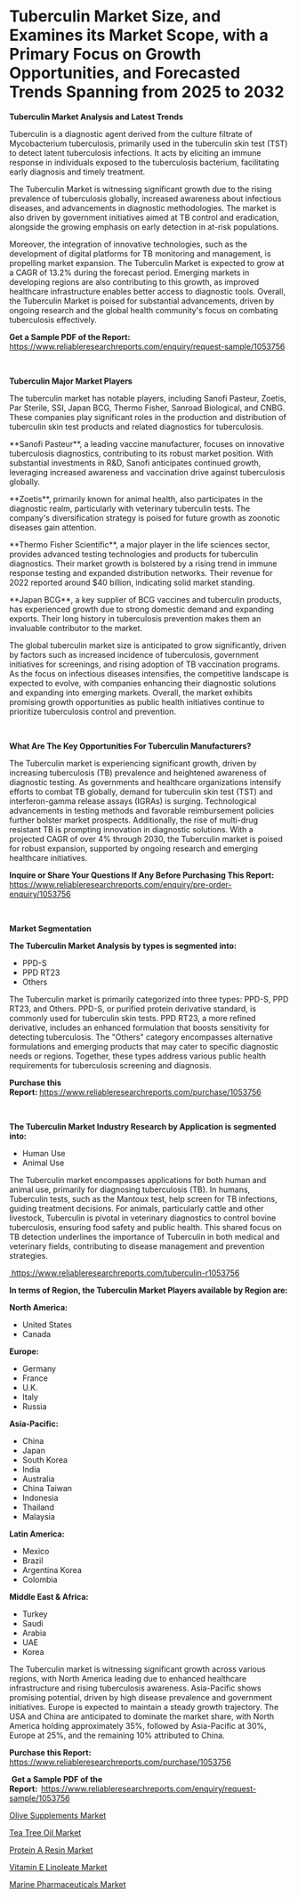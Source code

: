 <p><h1>Tuberculin Market Size, and Examines its Market Scope, with a Primary Focus on Growth Opportunities, and Forecasted Trends Spanning from 2025 to 2032</h1></p><p><strong>Tuberculin Market Analysis and Latest Trends</strong></p>
<p><p>Tuberculin is a diagnostic agent derived from the culture filtrate of Mycobacterium tuberculosis, primarily used in the tuberculin skin test (TST) to detect latent tuberculosis infections. It acts by eliciting an immune response in individuals exposed to the tuberculosis bacterium, facilitating early diagnosis and timely treatment.</p><p>The Tuberculin Market is witnessing significant growth due to the rising prevalence of tuberculosis globally, increased awareness about infectious diseases, and advancements in diagnostic methodologies. The market is also driven by government initiatives aimed at TB control and eradication, alongside the growing emphasis on early detection in at-risk populations.</p><p>Moreover, the integration of innovative technologies, such as the development of digital platforms for TB monitoring and management, is propelling market expansion. The Tuberculin Market is expected to grow at a CAGR of 13.2% during the forecast period. Emerging markets in developing regions are also contributing to this growth, as improved healthcare infrastructure enables better access to diagnostic tools. Overall, the Tuberculin Market is poised for substantial advancements, driven by ongoing research and the global health community's focus on combating tuberculosis effectively.</p></p>
<p><strong>Get a Sample PDF of the Report:&nbsp;</strong> <a href="https://www.reliableresearchreports.com/enquiry/request-sample/1053756?utm_campaign=37&utm_medium=2&utm_source=Github&utm_content=ia&utm_term=08032025&utm_id=tuberculin">https://www.reliableresearchreports.com/enquiry/request-sample/1053756</a></p>
<p>&nbsp;</p>
<p><strong>Tuberculin Major Market Players</strong></p>
<p><p>The tuberculin market has notable players, including Sanofi Pasteur, Zoetis, Par Sterile, SSI, Japan BCG, Thermo Fisher, Sanroad Biological, and CNBG. These companies play significant roles in the production and distribution of tuberculin skin test products and related diagnostics for tuberculosis.</p><p>**Sanofi Pasteur**, a leading vaccine manufacturer, focuses on innovative tuberculosis diagnostics, contributing to its robust market position. With substantial investments in R&D, Sanofi anticipates continued growth, leveraging increased awareness and vaccination drive against tuberculosis globally.</p><p>**Zoetis**, primarily known for animal health, also participates in the diagnostic realm, particularly with veterinary tuberculin tests. The company's diversification strategy is poised for future growth as zoonotic diseases gain attention.</p><p>**Thermo Fisher Scientific**, a major player in the life sciences sector, provides advanced testing technologies and products for tuberculin diagnostics. Their market growth is bolstered by a rising trend in immune response testing and expanded distribution networks. Their revenue for 2022 reported around $40 billion, indicating solid market standing.</p><p>**Japan BCG**, a key supplier of BCG vaccines and tuberculin products, has experienced growth due to strong domestic demand and expanding exports. Their long history in tuberculosis prevention makes them an invaluable contributor to the market.</p><p>The global tuberculin market size is anticipated to grow significantly, driven by factors such as increased incidence of tuberculosis, government initiatives for screenings, and rising adoption of TB vaccination programs. As the focus on infectious diseases intensifies, the competitive landscape is expected to evolve, with companies enhancing their diagnostic solutions and expanding into emerging markets. Overall, the market exhibits promising growth opportunities as public health initiatives continue to prioritize tuberculosis control and prevention.</p></p>
<p>&nbsp;</p>
<p><strong>What Are The Key Opportunities For Tuberculin Manufacturers?</strong></p>
<p><p>The Tuberculin market is experiencing significant growth, driven by increasing tuberculosis (TB) prevalence and heightened awareness of diagnostic testing. As governments and healthcare organizations intensify efforts to combat TB globally, demand for tuberculin skin test (TST) and interferon-gamma release assays (IGRAs) is surging. Technological advancements in testing methods and favorable reimbursement policies further bolster market prospects. Additionally, the rise of multi-drug resistant TB is prompting innovation in diagnostic solutions. With a projected CAGR of over 4% through 2030, the Tuberculin market is poised for robust expansion, supported by ongoing research and emerging healthcare initiatives.</p></p>
<p><strong>Inquire or Share Your Questions If Any Before Purchasing This Report:</strong> <a href="https://www.reliableresearchreports.com/enquiry/pre-order-enquiry/1053756?utm_campaign=37&utm_medium=2&utm_source=Github&utm_content=ia&utm_term=08032025&utm_id=tuberculin">https://www.reliableresearchreports.com/enquiry/pre-order-enquiry/1053756</a></p>
<p>&nbsp;</p>
<p><strong>Market Segmentation</strong></p>
<p><strong>The Tuberculin Market Analysis by types is segmented into:</strong></p>
<p><ul><li>PPD-S</li><li>PPD RT23</li><li>Others</li></ul></p>
<p><p>The Tuberculin market is primarily categorized into three types: PPD-S, PPD RT23, and Others. PPD-S, or purified protein derivative standard, is commonly used for tuberculin skin tests. PPD RT23, a more refined derivative, includes an enhanced formulation that boosts sensitivity for detecting tuberculosis. The "Others" category encompasses alternative formulations and emerging products that may cater to specific diagnostic needs or regions. Together, these types address various public health requirements for tuberculosis screening and diagnosis.</p></p>
<p><strong>Purchase this Report:&nbsp;</strong><a href="https://www.reliableresearchreports.com/purchase/1053756?utm_campaign=37&utm_medium=2&utm_source=Github&utm_content=ia&utm_term=08032025&utm_id=tuberculin">https://www.reliableresearchreports.com/purchase/1053756</a></p>
<p>&nbsp;</p>
<p><strong>The Tuberculin Market Industry Research by Application is segmented into:</strong></p>
<p><ul><li>Human Use</li><li>Animal Use</li></ul></p>
<p><p>The Tuberculin market encompasses applications for both human and animal use, primarily for diagnosing tuberculosis (TB). In humans, Tuberculin tests, such as the Mantoux test, help screen for TB infections, guiding treatment decisions. For animals, particularly cattle and other livestock, Tuberculin is pivotal in veterinary diagnostics to control bovine tuberculosis, ensuring food safety and public health. This shared focus on TB detection underlines the importance of Tuberculin in both medical and veterinary fields, contributing to disease management and prevention strategies.</p></p>
<p><a href="https://www.reliableresearchreports.com/tuberculin-r1053756?utm_campaign=37&utm_medium=2&utm_source=Github&utm_content=ia&utm_term=08032025&utm_id=tuberculin">&nbsp;https://www.reliableresearchreports.com/tuberculin-r1053756</a></p>
<p><strong>In terms of Region, the Tuberculin Market Players available by Region are:</strong></p>
<p>
    <p> <strong> North America: </strong>
        <ul>
            <li>United States</li>
            <li>Canada</li>
        </ul>
        </p> 
    <p> <strong> Europe: </strong>
        <ul>
            <li>Germany</li>
            <li>France</li>
            <li>U.K.</li>
            <li>Italy</li>
            <li>Russia</li>
        </ul>
        </p> 
    <p> <strong> Asia-Pacific: </strong>
        <ul>
            <li>China</li>
            <li>Japan</li>
            <li>South Korea</li>
            <li>India</li>
            <li>Australia</li>
            <li>China Taiwan</li>
            <li>Indonesia</li>
            <li>Thailand</li>
            <li>Malaysia</li>
        </ul>
        </p> 
    <p> <strong> Latin America: </strong>
        <ul>
            <li>Mexico</li>
            <li>Brazil</li>
            <li>Argentina Korea</li>
            <li>Colombia</li>
        </ul>
        </p> 
    <p> <strong> Middle East & Africa: </strong>
        <ul>
            <li>Turkey</li>
            <li>Saudi</li>
            <li>Arabia</li>
            <li>UAE</li>
            <li>Korea</li>
        </ul>
    </p>
    </p>
<p><p>The Tuberculin market is witnessing significant growth across various regions, with North America leading due to enhanced healthcare infrastructure and rising tuberculosis awareness. Asia-Pacific shows promising potential, driven by high disease prevalence and government initiatives. Europe is expected to maintain a steady growth trajectory. The USA and China are anticipated to dominate the market share, with North America holding approximately 35%, followed by Asia-Pacific at 30%, Europe at 25%, and the remaining 10% attributed to China.</p></p>
<p><strong>Purchase this Report: </strong><a href="https://www.reliableresearchreports.com/purchase/1053756?utm_campaign=37&utm_medium=2&utm_source=Github&utm_content=ia&utm_term=08032025&utm_id=tuberculin">https://www.reliableresearchreports.com/purchase/1053756</a></p>
<p>&nbsp;<strong>Get a Sample PDF of the Report:&nbsp;&nbsp;</strong><a href="https://www.reliableresearchreports.com/enquiry/request-sample/1053756?utm_campaign=37&utm_medium=2&utm_source=Github&utm_content=ia&utm_term=08032025&utm_id=tuberculin">https://www.reliableresearchreports.com/enquiry/request-sample/1053756</a></p>
<p><strong></strong></p>
<p><p><a href="https://github.com/rembaentin6f/Market-Research-Report-List-1/blob/main/olive-supplements-market.md?utm_campaign=37&utm_medium=2&utm_source=Github&utm_content=ia&utm_term=08032025&utm_id=tuberculin">Olive Supplements Market</a></p><p><a href="https://github.com/timayuethem/Market-Research-Report-List-1/blob/main/tea-tree-oil-market.md?utm_campaign=37&utm_medium=2&utm_source=Github&utm_content=ia&utm_term=08032025&utm_id=tuberculin">Tea Tree Oil Market</a></p><p><a href="https://github.com/sekohlorik/Market-Research-Report-List-1/blob/main/protein-a-resin-market.md?utm_campaign=37&utm_medium=2&utm_source=Github&utm_content=ia&utm_term=08032025&utm_id=tuberculin">Protein A Resin Market</a></p><p><a href="https://github.com/brabolyrah3h/Market-Research-Report-List-1/blob/main/vitamin-e-linoleate-market.md?utm_campaign=37&utm_medium=2&utm_source=Github&utm_content=ia&utm_term=08032025&utm_id=tuberculin">Vitamin E Linoleate Market</a></p><p><a href="https://github.com/dukawashviro/Market-Research-Report-List-1/blob/main/marine-pharmaceuticals-market.md?utm_campaign=37&utm_medium=2&utm_source=Github&utm_content=ia&utm_term=08032025&utm_id=tuberculin">Marine Pharmaceuticals Market</a></p></p>